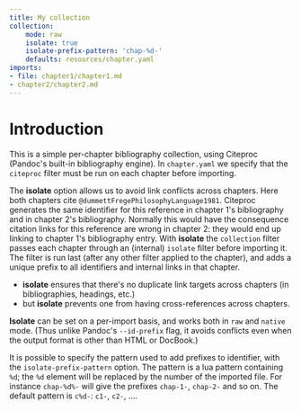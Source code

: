```yaml
---
title: My collection
collection:
    mode: raw
    isolate: true
    isolate-prefix-pattern: 'chap-%d-'
    defaults: resources/chapter.yaml
imports:
- file: chapter1/chapter1.md
- chapter2/chapter2.md
---
```


# Introduction

This is a simple per-chapter bibliography collection, using Citeproc (Pandoc's built-in bibliography engine). In `chapter.yaml` we specify that the `citeproc` filter must be run on each chapter before importing. 

The **isolate** option allows us to avoid link conflicts across chapters. 
Here both chapters cite  `@dummettFregePhilosophyLanguage1981`. Citeproc generates the same identifier for this reference in chapter 1's bibliography and in chapter 2's bibliography. Normally this would have the consequence citation links for this reference are wrong in chapter 2: they would end up linking to chapter 1's bibliography entry. With **isolate** the `collection` filter passes each chapter through an (internal) `isolate` filter before importing it. The filter is run last (after any other filter applied to the chapter), and adds a unique prefix to all identifiers and internal links in that chapter. 

* **isolate** ensures that there's no duplicate link targets across chapters (in bibliographies, headings, etc.)
* but **isolate** prevents one from having cross-references across chapters. 

**Isolate** can be set on a per-import basis, and works both in `raw` and `native` mode. (Thus unlike Pandoc's `--id-prefix` flag, it avoids conflicts 
even when the output format is other than HTML or DocBook.) 

It is possible to specify the pattern used to add prefixes to identifier,
with the `isolate-prefix-pattern` option. The 
pattern is a lua pattern containing `%d`; the `%d` element will be replaced by the number of the imported file. For instance `chap-%d%-` will give the 
prefixes `chap-1-`, `chap-2-` and so on. The default pattern is `c%d-`: `c1-`, `c2-`, .... 